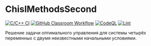 # ChislMethodsSecond
[![C/C++ CI](https://github.com/Nikatik/ChislMethodsSecond/actions/workflows/main.yml/badge.svg)](https://github.com/Nikatik/ChislMethodsSecond/actions/workflows/main.yml)
[![GitHub Classroom Workflow](https://github.com/Nikatik/ChislMethodsSecond/actions/workflows/classroom.yml/badge.svg)](https://github.com/Nikatik/ChislMethodsSecond/actions/workflows/classroom.yml)
[![CodeQL](https://github.com/Nikatik/ChislMethodsSecond/actions/workflows/codeql.yml/badge.svg)](https://github.com/Nikatik/ChislMethodsSecond/actions/workflows/codeql.yml)
[![Lint](https://github.com/Nikatik/ChislMethodsSecond/actions/workflows/lint.yml/badge.svg)](https://github.com/Nikatik/ChislMethodsSecond/actions/workflows/lint.yml)

Решение задачи оптимального управления для системы четырёх переменных с двумя неизвестными начальными условиями.
